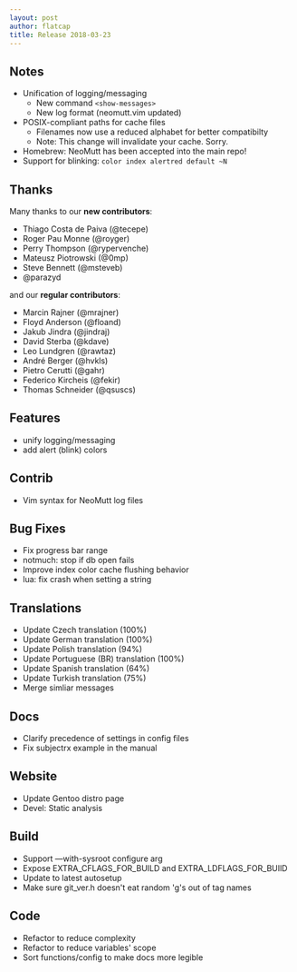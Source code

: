 ```yaml
---
layout: post
author: flatcap
title: Release 2018-03-23
---
```


## Notes

- Unification of logging/messaging
  - New command `<show-messages>`
  - New log format (neomutt.vim updated)
- POSIX-compliant paths for cache files
  - Filenames now use a reduced alphabet for better compatibilty
  - Note: This change will invalidate your cache.  Sorry.
- Homebrew: NeoMutt has been accepted into the main repo!
- Support for blinking: `color index alertred default ~N`

## Thanks

Many thanks to our **new contributors**:

- Thiago Costa de Paiva (@tecepe)
- Roger Pau Monne (@royger)
- Perry Thompson (@rypervenche)
- Mateusz Piotrowski (@0mp)
- Steve Bennett (@msteveb)
- @parazyd

and our **regular contributors**:

- Marcin Rajner (@mrajner)
- Floyd Anderson (@floand)
- Jakub Jindra (@jindraj)
- David Sterba (@kdave)
- Leo Lundgren (@rawtaz)
- André Berger (@hvkls)
- Pietro Cerutti (@gahr)
- Federico Kircheis (@fekir)
- Thomas Schneider (@qsuscs)

## Features

- unify logging/messaging
- add alert (blink) colors

## Contrib

- Vim syntax for NeoMutt log files

## Bug Fixes

- Fix progress bar range
- notmuch: stop if db open fails
- Improve index color cache flushing behavior
- lua: fix crash when setting a string

## Translations

- Update Czech translation (100%)
- Update German translation (100%)
- Update Polish translation (94%)
- Update Portuguese (BR) translation (100%)
- Update Spanish translation (64%)
- Update Turkish translation (75%)
- Merge simliar messages

## Docs

- Clarify precedence of settings in config files
- Fix subjectrx example in the manual

## Website

- Update Gentoo distro page
- Devel: Static analysis

## Build

- Support —with-sysroot configure arg
- Expose EXTRA_CFLAGS_FOR_BUILD and EXTRA_LDFLAGS_FOR_BUIlD
- Update to latest autosetup
- Make sure git_ver.h doesn't eat random 'g's out of tag names

## Code

- Refactor to reduce complexity
- Refactor to reduce variables' scope
- Sort functions/config to make docs more legible
